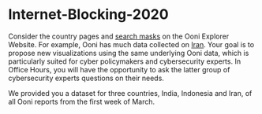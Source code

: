 # Internet-Blocking-2020
Consider the country pages and [search masks](https://explorer.ooni.org/search?until=2020-10-12) on the Ooni Explorer Website. For example, Ooni has much data collected on [Iran](https://explorer.ooni.org/country/IR). Your goal is to propose new visualizations using the same underlying Ooni data, which is particularly suited for cyber policymakers and cybersecurity experts. In Office Hours, you will have the opportunity to ask the latter group of cybersecurity experts questions on their needs.

We provided you a dataset for three countries, India, Indonesia and Iran, of all Ooni reports from the first week of March.
